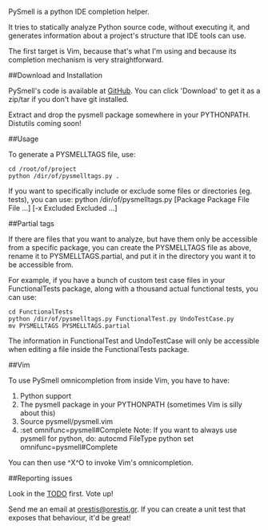 PySmell is a python IDE completion helper. 

It tries to statically analyze Python source code, without executing it, and generates information about a project's structure that IDE tools can use.

The first target is Vim, because that's what I'm using and because its completion mechanism is very straightforward.

##Download and Installation

PySmell's code is available at [GitHub](http://github.com/orestis/pysmell/tree/v0.5). You can click 'Download' to get it as a zip/tar if you don't have git installed.

Extract and drop the pysmell package somewhere in your PYTHONPATH. Distutils coming soon!

##Usage

To generate a PYSMELLTAGS file, use:

    cd /root/of/project
    python /dir/of/pysmelltags.py .

If you want to specifically include or exclude some files or directories (eg. tests), you can use:
    python /dir/of/pysmelltags.py [Package Package File File ...] [-x Excluded Excluded ...]

##Partial tags

If there are files that you want to analyze, but have them only be accessible from a specific package, you can create the PYSMELLTAGS file as above, rename it to PYSMELLTAGS.partial, and put it in the directory you want it to be accessible from. 

For example, if you have a bunch of custom test case files in your FunctionalTests package, along with a thousand actual functional tests, you can use:

    cd FunctionalTests
    python /dir/of/pysmelltags.py FunctionalTest.py UndoTestCase.py
    mv PYSMELLTAGS PYSMELLTAGS.partial

The information in FunctionalTest and UndoTestCase will only be accessible when editing a file inside the FunctionalTests package.

##Vim

To use PySmell omnicompletion from inside Vim, you have to have:

1. Python support
2. The pysmell package in your PYTHONPATH (sometimes Vim is silly about this)
3. Source pysmell/pysmell.vim
4. :set omnifunc=pysmell#Complete
Note: If you want to always use pysmell for python, do:
    autocmd FileType python set omnifunc=pysmell#Complete

You can then use ^X^O to invoke Vim's omnicompletion.

##Reporting issues

Look in the [TODO](http://github.com/orestis/pysmell/wikis/todo) first. Vote up!

Send me an email at orestis@orestis.gr. If you can create a unit test that exposes that behaviour, it'd be great!
